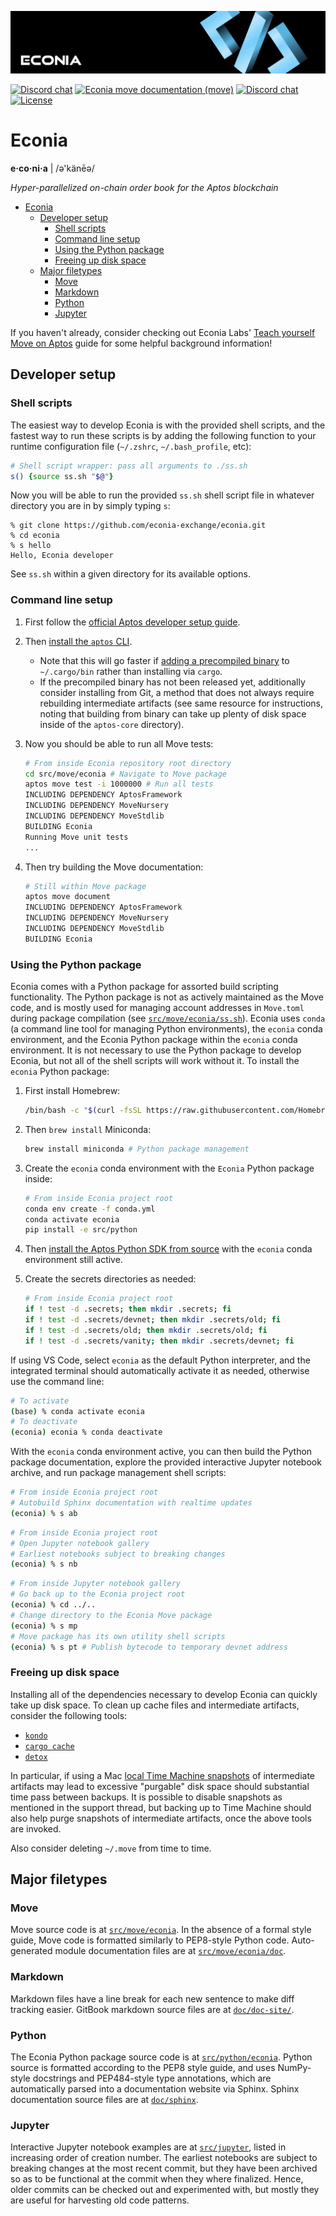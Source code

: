 ![](.assets/newbanner.png)

[![Discord chat](https://img.shields.io/badge/docs-Econia-59f)](https://www.econia.dev)
[![Econia move documentation (move)](https://img.shields.io/badge/docs-Move-59f)](src/move/econia/build/Econia/docs)
[![Discord chat](https://img.shields.io/discord/988942344776736830?style=flat)](https://discord.gg/Z7gXcMgX8A)
[![License](https://img.shields.io/badge/license-Business_Source_License-white.svg)](LICENSE.md)

# Econia

**e·co·ni·a** | /ə'känēə/

*Hyper-parallelized on-chain order book for the Aptos blockchain*

- [Econia](#econia)
  - [Developer setup](#developer-setup)
    - [Shell scripts](#shell-scripts)
    - [Command line setup](#command-line-setup)
    - [Using the Python package](#using-the-python-package)
    - [Freeing up disk space](#freeing-up-disk-space)
  - [Major filetypes](#major-filetypes)
    - [Move](#move)
    - [Markdown](#markdown)
    - [Python](#python)
    - [Jupyter](#jupyter)

If you haven't already, consider checking out Econia Labs' [Teach yourself Move on Aptos] guide for some helpful background information!

## Developer setup

### Shell scripts

The easiest way to develop Econia is with the provided shell scripts, and the fastest way to run these scripts is by adding the following function to your runtime configuration file (`~/.zshrc`, `~/.bash_profile`, etc):

```zsh
# Shell script wrapper: pass all arguments to ./ss.sh
s() {source ss.sh "$@"}
```

Now you will be able to run the provided `ss.sh` shell script file in whatever directory you are in by simply typing `s`:

```
% git clone https://github.com/econia-exchange/econia.git
% cd econia
% s hello
Hello, Econia developer
```

See `ss.sh` within a given directory for its available options.

### Command line setup

1. First follow the [official Aptos developer setup guide].

1. Then [install the `aptos` CLI].

    * Note that this will go faster if [adding a precompiled binary] to `~/.cargo/bin` rather than installing via `cargo`.
    * If the precompiled binary has not been released yet, additionally consider installing from Git, a method that does not always require rebuilding intermediate artifacts (see same resource for instructions, noting that building from binary can take up plenty of disk space inside of the `aptos-core` directory).


1. Now you should be able to run all Move tests:

    ```zsh
    # From inside Econia repository root directory
    cd src/move/econia # Navigate to Move package
    aptos move test -i 1000000 # Run all tests
    INCLUDING DEPENDENCY AptosFramework
    INCLUDING DEPENDENCY MoveNursery
    INCLUDING DEPENDENCY MoveStdlib
    BUILDING Econia
    Running Move unit tests
    ...
    ```
1. Then try building the Move documentation:

    ```zsh
    # Still within Move package
    aptos move document
    INCLUDING DEPENDENCY AptosFramework
    INCLUDING DEPENDENCY MoveNursery
    INCLUDING DEPENDENCY MoveStdlib
    BUILDING Econia
    ```

### Using the Python package

Econia comes with a Python package for assorted build scripting functionality.
The Python package is not as actively maintained as the Move code, and is mostly used for managing account addresses in `Move.toml` during package compilation (see [`src/move/econia/ss.sh`]).
Econia uses `conda` (a command line tool for managing Python environments), the `econia` conda environment, and the Econia Python package within the `econia` conda environment.
It is not necessary to use the Python package to develop Econia, but not all of the shell scripts will work without it.
To install the `econia` Python package:

1. First install Homebrew:

    ```zsh
    /bin/bash -c "$(curl -fsSL https://raw.githubusercontent.com/Homebrew/install/HEAD/install.sh)"
    ```

1. Then `brew install` Miniconda:

    ```zsh
    brew install miniconda # Python package management
    ```

1. Create the `econia` conda environment with the `Econia` Python package inside:

    ```zsh
    # From inside Econia project root
    conda env create -f conda.yml
    conda activate econia
    pip install -e src/python
    ```

1. Then [install the Aptos Python SDK from source] with the `econia` conda environment still active.

1. Create the secrets directories as needed:

    ```zsh
    # From inside Econia project root
    if ! test -d .secrets; then mkdir .secrets; fi
    if ! test -d .secrets/devnet; then mkdir .secrets/old; fi
    if ! test -d .secrets/old; then mkdir .secrets/old; fi
    if ! test -d .secrets/vanity; then mkdir .secrets/devnet; fi
    ```

If using VS Code, select `econia` as the default Python interpreter, and the integrated terminal should automatically activate it as needed, otherwise use the command line:

```zsh
# To activate
(base) % conda activate econia
# To deactivate
(econia) econia % conda deactivate
```

With the `econia` conda environment active, you can then build the Python package documentation, explore the provided interactive Jupyter notebook archive, and run package management shell scripts:

```zsh
# From inside Econia project root
# Autobuild Sphinx documentation with realtime updates
(econia) % s ab
```

```zsh
# From inside Econia project root
# Open Jupyter notebook gallery
# Earliest notebooks subject to breaking changes
(econia) % s nb
```

```zsh
# From inside Jupyter notebook gallery
# Go back up to the Econia project root
(econia) % cd ../..
# Change directory to the Econia Move package
(econia) % s mp
# Move package has its own utility shell scripts
(econia) % s pt # Publish bytecode to temporary devnet address
```

### Freeing up disk space

Installing all of the dependencies necessary to develop Econia can quickly take up disk space.
To clean up cache files and intermediate artifacts, consider the following tools:

* [`kondo`]
* [`cargo cache`]
* [`detox`]

In particular, if using a Mac [local Time Machine snapshots] of intermediate artifacts may lead to excessive "purgable" disk space should substantial time pass between backups.
It is possible to disable snapshots as mentioned in the support thread, but backing up to Time Machine should also help purge snapshots of intermediate artifacts, once the above tools are invoked.

Also consider deleting `~/.move` from time to time.

## Major filetypes

### Move

Move source code is at [`src/move/econia`].
In the absence of a formal style guide, Move code is formatted similarly to PEP8-style Python code.
Auto-generated module documentation files are at [`src/move/econia/doc`].

### Markdown

Markdown files have a line break for each new sentence to make diff tracking easier.
GitBook markdown source files are at [`doc/doc-site/`].

### Python

The Econia Python package source code is at [`src/python/econia`].
Python source is formatted according to the PEP8 style guide, and uses NumPy-style docstrings and PEP484-style type annotations, which are automatically parsed into a documentation website via Sphinx.
Sphinx documentation source files are at [`doc/sphinx`].

### Jupyter

Interactive Jupyter notebook examples are at [`src/jupyter`], listed in increasing order of creation number.
The earliest notebooks are subject to breaking changes at the most recent commit, but they have been archived so as to be functional at the commit when they where finalized.
Hence, older commits can be checked out and experimented with, but mostly they are useful for harvesting old code patterns.

<!---Alphabetized reference links-->

[`aptos-core` #2142]:                       https://github.com/aptos-labs/aptos-core/issues/2142
[`cargo cache`]:                            https://github.com/matthiaskrgr/cargo-cache
[`detox`]:                                  https://github.com/whitfin/detox
[`doc/doc-site/`]:                          doc/doc-site/
[`doc/sphinx`]:                             doc/sphinx
[`kondo`]:                                  https://github.com/tbillington/kondo
[`src/jupyter`]:                            src/jupyter
[`src/move/econia`]:                        src/move/econia
[`src/move/econia/doc`]:                    src/move/econia/doc
[`src/move/econia/ss.sh`]:                  src/move/econia/ss.sh
[`src/python/econia`]:                      src/python/econia
[adding a precompiled binary]:              https://aptos.dev/cli-tools/aptos-cli-tool/install-aptos-cli#install-precompiled-binary-easy-mode
[install the `aptos` CLI]:                  https://aptos.dev/cli-tools/aptos-cli-tool/install-aptos-cli
[install the Aptos Python SDK from source]: https://aptos.dev/sdks/python-sdk#install-from-the-source
[local Time Machine snapshots]:             https://discussions.apple.com/thread/7676695
[official Aptos developer setup guide]:     https://aptos.dev/guides/getting-started
[Teach yourself Move on Aptos]:             https://github.com/econia-labs/teach-yourself-move